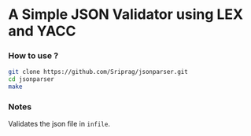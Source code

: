 # A Simple JSON Validator using LEX and YACC

### How to use ?

```sh
git clone https://github.com/Sriprag/jsonparser.git
cd jsonparser
make
```
### Notes

Validates the json file in `infile`.
